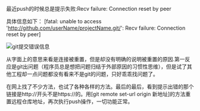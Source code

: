 最近push的时候总是提示失败:Recv failure: Connection reset by peer

具体信息如下：
[fatal: unable to access 'http://github.com/userName/projectName.git/': Recv failure: Connection reset by peer] 

![git提交错误信息](https://raw.githubusercontent.com/damon-cwz/personalBlog/master/%E6%B0%B4%E6%BB%B4%E7%9F%B3%E7%A9%BF/20160301-git%E6%8F%90%E4%BA%A4%E5%87%BA%E7%8E%B0%E5%BC%82%E5%B8%B8/QQ20160301-0%402x.png)

从字面上的意思来看是连接被重置，但是却没有明确的说明被重置的原因.第一反应是git出问题（程序员总是想把问题归结于外部原因的习惯性思维），但是试了其他工程却一点问题都没有看来不是git的问题，只好乖乖找问题了。

在网上找了不少方法，也试了各种各样的方法。最后的最后，看到提示出错的那个链接是http://开头不是https://的。用[git remote set-url origin 新地址]的方法重置远程仓库地址，再次执行push操作，一切功能正常。




